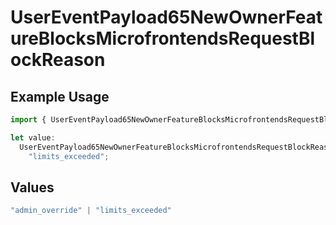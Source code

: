 # UserEventPayload65NewOwnerFeatureBlocksMicrofrontendsRequestBlockReason

## Example Usage

```typescript
import { UserEventPayload65NewOwnerFeatureBlocksMicrofrontendsRequestBlockReason } from "@vercel/sdk/models/userevent.js";

let value:
  UserEventPayload65NewOwnerFeatureBlocksMicrofrontendsRequestBlockReason =
    "limits_exceeded";
```

## Values

```typescript
"admin_override" | "limits_exceeded"
```